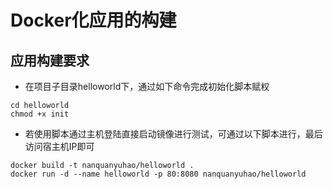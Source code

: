 # Docker化应用的构建

## 应用构建要求
- 在项目子目录helloworld下，通过如下命令完成初始化脚本赋权
```
cd helloworld
chmod +x init
```
- 若使用脚本通过主机登陆直接启动镜像进行测试，可通过以下脚本进行，最后访问宿主机IP即可
```
docker build -t nanquanyuhao/helloworld .
docker run -d --name helloworld -p 80:8080 nanquanyuhao/helloworld
```